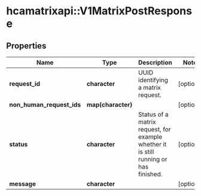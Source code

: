# hcamatrixapi::V1MatrixPostResponse

## Properties
Name | Type | Description | Notes
------------ | ------------- | ------------- | -------------
**request_id** | **character** | UUID identifying a matrix request. | [optional] 
**non_human_request_ids** | **map(character)** |  | [optional] 
**status** | **character** | Status of a matrix request, for example whether it is still running or has finished.  | [optional] 
**message** | **character** |  | [optional] 


